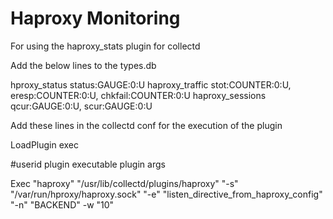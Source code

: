 Haproxy Monitoring
==================

For using the haproxy_stats plugin for collectd

Add the below lines to the types.db

hproxy_status          status:GAUGE:0:U
haproxy_traffic         stot:COUNTER:0:U, eresp:COUNTER:0:U, chkfail:COUNTER:0:U
haproxy_sessions        qcur:GAUGE:0:U, scur:GAUGE:0:U

Add these lines in the collectd conf for the execution of the plugin

LoadPlugin exec

<Plugin exec>
 #userid plugin executable plugin args

  Exec "haproxy" "/usr/lib/collectd/plugins/haproxy" "-s" "/var/run/hproxy/haproxy.sock"  "-e" "listen_directive_from_haproxy_config" "-n" "BACKEND" -w "10"

</Plugin>
